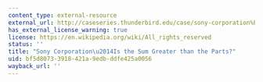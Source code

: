 ```yaml
---
content_type: external-resource
external_url: http://caseseries.thunderbird.edu/case/sony-corporation%E2%80%94-sum-greater-parts
has_external_license_warning: true
license: https://en.wikipedia.org/wiki/All_rights_reserved
status: ''
title: "Sony Corporation\u2014Is the Sum Greater than the Parts?"
uid: bf5d8073-3918-421a-9edb-ddfe425a0056
wayback_url: ''
---
```

